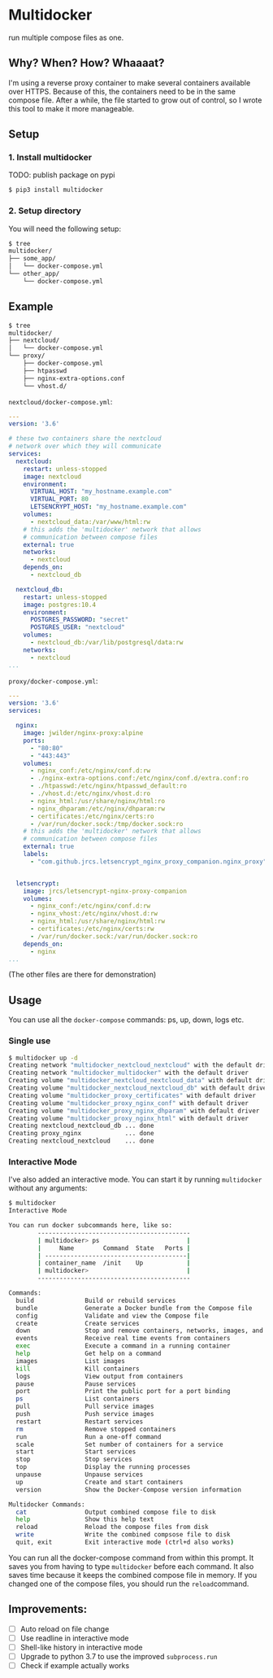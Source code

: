 # Multidocker
run multiple compose files as one.

## Why? When? How? Whaaaat?
I'm using a reverse proxy container to make several containers available over HTTPS.
Because of this, the containers need to be in the same compose file.
After a while, the file started to grow out of control, so I wrote this tool to make it more manageable.


## Setup
### 1. Install multidocker
TODO: publish package on pypi
```sh
$ pip3 install multidocker
```

### 2. Setup directory
You will need the following setup:
```sh
$ tree
multidocker/
├── some_app/
│   └── docker-compose.yml
└── other_app/
    └── docker-compose.yml
```

## Example
```sh
$ tree
multidocker/
├── nextcloud/
│   └── docker-compose.yml
└── proxy/
    ├── docker-compose.yml
    ├── htpasswd
    ├── nginx-extra-options.conf
    └── vhost.d/
```

`nextcloud/docker-compose.yml`:
```yml
---
version: '3.6'

# these two containers share the nextcloud
# network over which they will communicate
services:
  nextcloud:
    restart: unless-stopped
    image: nextcloud
    environment:
      VIRTUAL_HOST: "my_hostname.example.com"
      VIRTUAL_PORT: 80
      LETSENCRYPT_HOST: "my_hostname.example.com"
    volumes:
      - nextcloud_data:/var/www/html:rw
    # this adds the 'multidocker' network that allows
    # communication between compose files
    external: true
    networks:
      - nextcloud
    depends_on:
      - nextcloud_db

  nextcloud_db:
    restart: unless-stopped
    image: postgres:10.4
    environment:
      POSTGRES_PASSWORD: "secret"
      POSTGRES_USER: "nextcloud"
    volumes:
      - nextcloud_db:/var/lib/postgresql/data:rw
    networks:
      - nextcloud
...
```

`proxy/docker-compose.yml`:
```yml
---
version: '3.6'
services:

  nginx:
    image: jwilder/nginx-proxy:alpine
    ports:
      - "80:80"
      - "443:443"
    volumes:
      - nginx_conf:/etc/nginx/conf.d:rw
      - ./nginx-extra-options.conf:/etc/nginx/conf.d/extra.conf:ro
      - ./htpasswd:/etc/nginx/htpasswd_default:ro
      - ./vhost.d:/etc/nginx/vhost.d:ro
      - nginx_html:/usr/share/nginx/html:ro
      - nginx_dhparam:/etc/nginx/dhparam:rw
      - certificates:/etc/nginx/certs:ro
      - /var/run/docker.sock:/tmp/docker.sock:ro
    # this adds the 'multidocker' network that allows
    # communication between compose files
    external: true
    labels:
      - "com.github.jrcs.letsencrypt_nginx_proxy_companion.nginx_proxy"


  letsencrypt:
    image: jrcs/letsencrypt-nginx-proxy-companion
    volumes:
      - nginx_conf:/etc/nginx/conf.d:rw
      - nginx_vhost:/etc/nginx/vhost.d:rw
      - nginx_html:/usr/share/nginx/html:rw
      - certificates:/etc/nginx/certs:rw
      - /var/run/docker.sock:/var/run/docker.sock:ro
    depends_on:
      - nginx
...
```
(The other files are there for demonstration)

## Usage
You can use all the `docker-compose` commands: ps, up, down, logs etc.

### Single use
```sh
$ multidocker up -d
Creating network "multidocker_nextcloud_nextcloud" with the default driver
Creating network "multidocker_multidocker" with the default driver
Creating volume "multidocker_nextcloud_nextcloud_data" with default driver
Creating volume "multidocker_nextcloud_nextcloud_db" with default driver
Creating volume "multidocker_proxy_certificates" with default driver
Creating volume "multidocker_proxy_nginx_conf" with default driver
Creating volume "multidocker_proxy_nginx_dhparam" with default driver
Creating volume "multidocker_proxy_nginx_html" with default driver
Creating nextcloud_nextcloud_db ... done
Creating proxy_nginx            ... done
Creating nextcloud_nextcloud    ... done
```

### Interactive Mode
I've also added an interactive mode. You can start it by running `multidocker` without any arguments:
```sh
$ multidocker
Interactive Mode

You can run docker subcommands here, like so:
        ------------------------------------------
        | multidocker> ps                        |
        |     Name        Command  State   Ports |
        | ---------------------------------------|
        | container_name  /init    Up            |
        | multidocker>                           |
        ------------------------------------------

Commands:
  build              Build or rebuild services
  bundle             Generate a Docker bundle from the Compose file
  config             Validate and view the Compose file
  create             Create services
  down               Stop and remove containers, networks, images, and volumes
  events             Receive real time events from containers
  exec               Execute a command in a running container
  help               Get help on a command
  images             List images
  kill               Kill containers
  logs               View output from containers
  pause              Pause services
  port               Print the public port for a port binding
  ps                 List containers
  pull               Pull service images
  push               Push service images
  restart            Restart services
  rm                 Remove stopped containers
  run                Run a one-off command
  scale              Set number of containers for a service
  start              Start services
  stop               Stop services
  top                Display the running processes
  unpause            Unpause services
  up                 Create and start containers
  version            Show the Docker-Compose version information

Multidocker Commands:
  cat                Output combined compose file to disk
  help               Show this help text
  reload             Reload the compose files from disk
  write              Write the combined compsose file to disk
  quit, exit         Exit interactive mode (ctrl+d also works)
```
You can run all the docker-compose command from within this prompt. It saves you from having to type `multidocker` before each command.
It also saves time because it keeps the combined compose file in memory. If you changed one of the compose files, you should run the `reload`command.


## Improvements:
- [ ] Auto reload on file change
- [ ] Use readline in interactive mode
- [ ] Shell-like history in interactive mode
- [ ] Upgrade to python 3.7 to use the improved `subprocess.run`
- [ ] Check if example actually works
